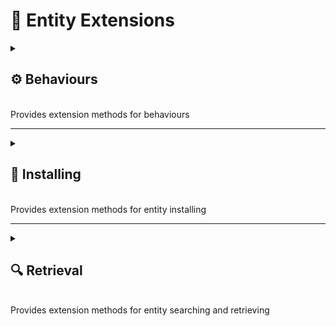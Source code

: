 # 🧩 Entity Extensions


<details>
  <summary>
    <h2 id="-behaviours"> ⚙️ Behaviours</h2>
    <br> Provides extension methods for behaviours
  </summary>

</details>

---

<details>
  <summary>
    <h2 id="-installing"> 🔧 Installing</h2>
    <br> Provides extension methods for entity installing
  </summary>

#### `Install(IEntityInstaller)`

```csharp
public static IEntity Install(this IEntity entity, IEntityInstaller installer)
```

- **Description:** Installs logic from a single `IEntityInstaller` into the specified entity.
- **Parameters:**
    - `entity` – The entity to install the logic into.
    - `installer` – The installer that provides logic to install.
- **Returns:** The same `entity` after installation (supports chaining).
- **Remarks:** Delegates installation to the `IEntityInstaller.Install(IEntity)` method.

#### `Install(IEnumerable<IEntityInstaller>)`

```csharp
public static void Install(this IEntity entity, IEnumerable<IEntityInstaller> installers)
```

- **Description:** Installs logic from multiple `IEntityInstaller` instances into the specified entity.
- **Parameters:**
    - `entity` – The entity to install the logic into.
    - `installers` – Collection of installers. Can be `null`, in which case nothing is installed.
- **Remarks:** Each installer in `installers` will invoke its `Install(IEntity)` method.

#### `InstallFromScene(Scene, bool)`

```csharp
public static void InstallFromScene(this IEntity entity, Scene scene, bool includeInactive = true)
```

- **Description:** Installs logic from all `SceneEntityInstaller` components found in the specified scene.
- **Parameters:**
    - `entity` – The entity to install the logic into.
    - `scene` – The scene in which to search for installers.
    - `includeInactive` – If `true`, installers on inactive GameObjects are included; otherwise only active
      installers are considered.
- **Remarks:** Iterates over all root GameObjects in the scene and applies each found `SceneEntityInstaller` to the
  entity.

#### `InstallFromScene<T>(Scene, bool)`

```csharp
public static void InstallFromScene<T>(this T entity, Scene scene, bool includeInactive = true)
    where T : class, IEntity
```

- **Description:** Installs logic from all `SceneEntityInstaller<T>` components found in the specified scene for a
  generic entity type.
- **Type Parameter:** `T` – The entity type that implements `IEntity`.
- **Parameters:**
    - `entity` – The entity to install the logic into.
    - `scene` – The scene in which to search for installers.
    - `includeInactive` – If `true`, installers on inactive GameObjects are included; otherwise only active
      installers are considered.
- **Remarks:** Iterates over all root GameObjects in the scene and applies each found `SceneEntityInstaller<T>` to the
  entity. Useful for generic entities or strongly-typed scenarios.

</details>

---

<details>
  <summary>
    <h2 id="-retrieval"> 🔍 Retrieval</h2>
    <br> Provides extension methods for entity searching and retrieving 
  </summary>

#### `TryGetEntity(GameObject, out IEntity)`

```csharp
public static bool TryGetEntity(this GameObject gameObject, out IEntity entity)
```

- **Description:** Tries to retrieve the `IEntity` component from the specified GameObject.
- **Parameter:** `gameObject` – The GameObject to search.
- **Output:** `entity` – The retrieved IEntity component if found.
- **Returns:** `true` if an IEntity component was found; otherwise, `false`.

#### `TryGetEntity(Component, out IEntity)`

```csharp
public static bool TryGetEntity(this Component component, out IEntity entity)
```

- **Description:** Tries to retrieve the `IEntity` component from the specified Component.
- **Parameter:** `component` – The Component to search.
- **Output:** `entity` – The retrieved IEntity component if found.
- **Returns:** `true` if an IEntity component was found; otherwise, `false`.

#### `TryGetEntity(Collision2D, out IEntity)`

```csharp
public static bool TryGetEntity(this Collision2D collision2D, out IEntity entity)
```

- **Description:** Tries to retrieve the `IEntity` component from a 2D collision.
- **Parameter:** `collision2D` – The 2D collision object.
- **Output:** `entity` – The retrieved IEntity component if found.
- **Returns:** `true` if an IEntity component was found; otherwise, `false`.

#### `TryGetEntity(Collision, out IEntity)`

```csharp
public static bool TryGetEntity(this Collision collision, out IEntity entity)
```

- **Description:** Tries to retrieve the `IEntity` component from a 3D collision.
- **Parameter:** `collision` – The 3D collision object.
- **Output:** `entity` – The retrieved IEntity component if found.
- **Returns:** `true` if an IEntity component was found; otherwise, `false`.

#### `FindEntityInParent(GameObject, out IEntity)`

```csharp
public static bool FindEntityInParent(this GameObject gameObject, out IEntity entity)
```

- **Description:** Finds an `IEntity` in the parent hierarchy of the GameObject.
- **Parameter:** `gameObject` – The GameObject to search.
- **Output:** `entity` – The retrieved IEntity component if found.
- **Returns:** `true` if an IEntity component was found in the parent hierarchy; otherwise, `false`.

#### `FindEntityInParent(Component, out IEntity)`

```csharp
public static bool FindEntityInParent(this Component component, out IEntity entity)
```

- **Description:** Finds an `IEntity` in the parent hierarchy of the Component.
- **Parameter:** `component` – The Component to search.
- **Output:** `entity` – The retrieved IEntity component if found.
- **Returns:** `true` if an IEntity component was found in the parent hierarchy; otherwise, `false`.

#### `FindEntityInParent(Collision2D, out IEntity)`

```csharp
public static bool FindEntityInParent(this Collision2D collision2D, out IEntity entity)
```

- **Description:** Finds an `IEntity` in the parent hierarchy from a 2D collision.
- **Parameter:** `collision2D` – The 2D collision object.
- **Output:** `entity` – The retrieved IEntity component if found.
- **Returns:** `true` if an IEntity component was found in the parent hierarchy; otherwise, `false`.

#### `FindEntityInParent(Collision, out IEntity)`

```csharp
public static bool FindEntityInParent(this Collision collision, out IEntity entity)
```

- **Description:** Finds an `IEntity` in the parent hierarchy from a 3D collision.
- **Parameter:** `collision` – The 3D collision object.
- **Output:** `entity` – The retrieved IEntity component if found.
- **Returns:** `true` if an IEntity component was found in the parent hierarchy; otherwise, `false`.

</details>